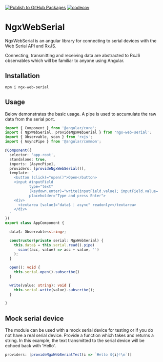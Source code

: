 [![Publish to GitHub Packages](https://github.com/mattfors/ngx-web-serial/actions/workflows/build.yml/badge.svg)](https://github.com/mattfors/ngx-web-serial/actions/workflows/build.yml)
[![codecov](https://codecov.io/gh/mattfors/ngx-web-serial/branch/main/graph/badge.svg?token=GRL2B8OCW5)](https://codecov.io/gh/mattfors/ngx-web-serial)

# NgxWebSerial

NgxWebSerial is an angular library for connecting to serial devices with the Web Serial API and RxJS.

Connecting, transmitting and receiving data are abstracted to RxJS observables which will be familiar to anyone using Angular.

## Installation

```shell
npm i ngx-web-serial 
```

## Usage
Below demonstrates the basic usage. A pipe is used to accumulate the raw data from the serial port.
```typescript
import { Component } from '@angular/core';
import { NgxWebSerial, provideNgxWebSerial } from 'ngx-web-serial';
import { Observable, scan } from 'rxjs';
import { AsyncPipe } from '@angular/common';

@Component({
  selector: 'app-root',
  standalone: true,
  imports: [AsyncPipe],
  providers: [provideNgxWebSerial()],
  template: `
    <button (click)="open()">Open</button>
    <input #inputField
           type="text"
           (keydown.enter)="write(inputField.value); inputField.value=''"
           placeholder="Type and press Enter">
    <div>
      <textarea [value]="data$ | async" readonly></textarea>
    </div>
  `
})
export class AppComponent {

  data$: Observable<string>;

  constructor(private serial: NgxWebSerial) {
    this.data$ = this.serial.read().pipe(
      scan((acc, value) => acc + value, '')
    );
  }

  open(): void {
    this.serial.open().subscribe()
  }

  write(value: string): void {
    this.serial.write(value).subscribe();
  }

}

```

## Mock serial device
The module can be used with a mock serial device for testing or if you do not have a real serial device. Provide a function which takes and returns a string. In this example, the text transmitted to the serial device will be echoed back with 'Hello'.
```typescript
providers: [provideNgxWebSerialTest(i => `Hello ${i}!\n`)]
```
